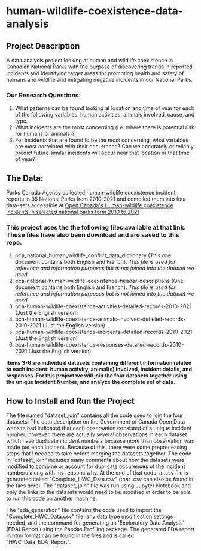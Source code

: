 # human-wildlife-coexistence-data-analysis
## Project Description
A data analysis project looking at human and wildlife coexistence in Canadian National Parks with the purpose of discovering trends in reported incidents and identifying target areas for promoting health and safety of humans and wildlife and mitigating negative incidents in our National Parks. 
### Our Research Questions:
1.	What patterns can be found looking at location and time of year for each of the following variables: human activities, animals involved, cause, and type. 
2.	What incidents are the most concerning (i.e. where there is potential risk for humans or animals)?
3.	For incidents that are found to be the most concerning, what variables are most correlated with their occurrence? Can we accurately or reliably predict future similar incidents will occur near that location or that time of year? 
## The Data: 
Parks Canada Agency collected human-wildlife coexistence incident reports in 35 National Parks from 2010-2021 and compiled them into four data-sets accessible at [Open Canada's Human-wildlife coexistence incidents in selected national parks form 2010 to 2021](https://open.canada.ca/data/en/dataset/cc5ea139-c628-46dc-ac55-a5b3351b7fdf)
### This project uses the the following files available at that link. These files have also been download and are saved to this repo. 
1. pca_national_human_wildlife_conflict_data_dictionary (This one document contains both English and French). *This file is used for reference and information purposes but is not joined into the dataset we used.*
2. pca-national-human-wildlife-coexistence-header-descriptions (One document contains both English and French). *This file is used for reference and information purposes but is not joined into the dataset we used.*
3. pca-human-wildlife-coexistence-activities-detailed-records-2010-2021 (Just the English version)
4. pca-human-wildlife-coexistence-animals-involved-detailed-records-2010-2021 (Just the English version)
5. pca-human-wildlife-coexistence-incidents-detailed-records-2010-2021 (Just the English version)
6. pca-human-wildlife-coexistence-responses-detailed-records-2010-2021 (Just the English version)

**Items 3-6 are individual datasets containing different information related to each incident: human activity, animal(s) involved, incident details, and responses. For this project we will join the four datasets together using the unique Incident Number, and analyze the complete set of data.**

## How to Install and Run the Project

The file named "dataset_join" contains all the code used to join the four datasets. The data description on the Government of Canada Open Data website had indicated that each observation consisted of a unique incident number; however, there are actually several observations in each dataset which have duplicate incident numbers because more than observation was made per each incident. Because of this, there were some preprocessing steps that I needed to take before merging the datasets together. The code in "dataset_join" includes many comments about how the datasets were modified to combine or account for duplicate occurences of the incident numbers along with my reasons why. At the end of that code, a .csv file is generated called "Complete_HWC_Data.csv" (that .csv can also be found in the files here). The "dataset_join" file was run using Jupyter Notebook and only the links to the datasets would need to be modified in order to be able to run this code on another machine. 

The "eda_generation" file contains the code used to import the "Complete_HWC_Data.csv" file, any data type modification settings needed, and the command for generating an 'Exploratory Data Analysis' (EDA) Report using the Pandas Profiling package. The generated EDA report in html format can be found in the files and is called "HWC_Data_EDA_Report". 



